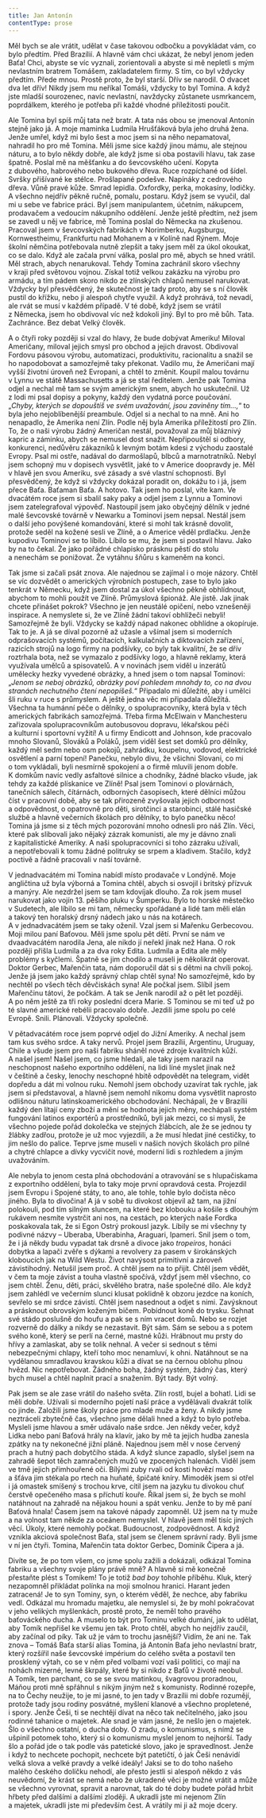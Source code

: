 ```yaml
---
title: Jan Antonín
contentType: prose
---
```


<section>

Měl bych se ale vrátit, udělat v čase takovou odbočku a povykládat vám, co bylo předtím. Před Brazílií. A hlavně vám chci ukázat, že nebyl jenom jeden Baťa! Chci, abyste se víc vyznali, zorientovali a abyste si mě nepletli s mým nevlastním bratrem Tomášem, zakladatelem firmy. S tím, co byl vždycky předtím. Přede mnou. Prostě proto, že byl starší. Dřív se narodil. O dvacet dva let dřív! Nikdy jsem mu neříkal Tomáši, vždycky to byl Tomina. A když jste mladší sourozenec, navíc nevlastní, navždycky zůstanete usmrkancem, poprdálkem, kterého je potřeba při každé vhodné příležitosti poučit.

Ale Tomina byl spíš můj tata než bratr. A tata nás obou se jmenoval Antonín stejně jako já. A moje maminka Ludmila Hrušťáková byla jeho druhá žena. Jenže umřel, když mi bylo šest a moc jsem si na něho nepamatoval, nahradil ho pro mě Tomina. Měli jsme sice každý jinou mámu, ale stejnou náturu, a to bylo někdy dobře, ale když jsme si oba postavili hlavu, tak zase špatně. Poslal mě na měšťanku a do ševcovského učení. Kopyta z dubového, habrového nebo bukového dřeva. Ruce rozpíchané od šídel. Svršky přišívané ke stélce. Prošlapané podešve. Napínáky z cedrového dřeva. Vůně pravé kůže. Smrad lepidla. Oxfordky, perka, mokasíny, lodičky. A všechno nejdřív pěkně ručně, pomalu, postaru. Když jsem se vyučil, dal mi u sebe ve fabrice práci. Byl jsem manipulantem, účetním, nákupcem, prodavačem a vedoucím nákupního oddělení. Jenže ještě předtím, než jsem se zavedl u něj ve fabrice, mě Tomina poslal do Německa na zkušenou. Pracoval jsem v ševcovských fabrikách v Norimberku, Augsburgu, Kornwestheimu, Frankfurtu nad Mohanem a v Kolíně nad Rýnem. Moje školní němčina potřebovala nutně zlepšit a taky jsem měl za úkol okoukat, co se dalo. Když ale začala první válka, poslal pro mě, abych se hned vrátil. Měl strach, abych nenarukoval. Tehdy Tomina zachránil skoro všechny v kraji před světovou vojnou. Získal totiž velkou zakázku na výrobu pro armádu, a tím pádem skoro nikdo ze zlínských chlapů nemusel narukovat. Vždycky byl přesvědčený, že skutečnost je tady proto, aby se s ní člověk pustil do křížku, nebo ji alespoň chytře využil. A když prohrává, tož nevadí, ale rvát se musí v každém případě. V té době, když jsem se vrátil z Německa, jsem ho obdivoval víc než kdokoli jiný. Byl to pro mě bůh. Tata. Zachránce. Bez debat Velký člověk.

A o čtyři roky později si vzal do hlavy, že bude dobývat Ameriku! Miloval Američany, miloval jejich smysl pro obchod a jejich dravost. Obdivoval Fordovu pásovou výrobu, automatizaci, produktivitu, racionalitu a snažil se ho napodobovat a samozřejmě taky překonat. Vadilo mu, že Američani mají vyšší životní úroveň než Evropani, a chtěl to změnit. Koupil malou továrnu v Lynnu ve státě Massachusetts a já se stal ředitelem. Jenže pak Tomina odjel a nechal mě tam se svým americkým snem, abych ho uskutečnil. Už z lodi mi psal dopisy a pokyny, každý den vydatná porce poučování. „_Chyby, kterých se dopouštíš ve svém uvažování, jsou zaviněny tím…,_“ to byla jeho nejoblíbenější preambule. Odjel si a nechal to na mně. Ani ho nenapadlo, že Amerika není Zlín. Podle něj byla Amerika příležitostí pro Zlín. To, že o naši výrobu žádný Američan nestál, považoval za můj bláznivý kapric a záminku, abych se nemusel dost snažit. Nepřipouštěl si odbory, konkurenci, nedůvěru zákazníků k levným botám kdesi z východu zaostalé Evropy. Psal mi ostře, nadával do darmošlapů, blbců a marnotratníků. Nebyl jsem schopný mu v dopisech vysvětlit, jaké to v Americe doopravdy je. Měl v hlavě jen svou Ameriku, své zásady a své vlastní schopnosti. Byl přesvědčený, že když si vždycky dokázal poradit on, dokážu to i já, jsem přece Baťa. Baťaman Baťa. A hotovo. Tak jsem ho poslal, víte kam. Ve dvacátém roce jsem si sbalil saky paky a odjel jsem z Lynnu a Tominovi jsem zatelegrafoval výpověď. Nastoupil jsem jako obyčejný dělník v jedné malé ševcovské továrně v Newarku a Tominovi jsem nepsal. Nestál jsem o další jeho povýšené komandování, které si mohl tak krásně dovolit, protože seděl na kožené sesli ve Zlíně, a o Americe věděl prdlačku. Jenže kupodivu Tominovi se to líbilo. Líbilo se mu, že jsem si postavil hlavu. Jako by na to čekal. Že jako pořádné chlapisko prásknu pěstí do stolu a nenechám se ponižovat. Že vytáhnu šňůru s kameněm na konci.

Tak jsme si začali psát znova. Ale najednou se zajímal i o moje názory. Chtěl se víc dozvědět o amerických výrobních postupech, zase to bylo jako tenkrát v Německu, když jsem dostal za úkol všechno pěkně obhlídnout, abychom to mohli použít ve Zlíně. Průmyslová špionáž. Ale jistě. Jak jinak chcete přinášet pokrok? Všechno je jen neustálé opičení, nebo vznešeněji inspirace. A nemyslete si, že ve Zlíně žádní takoví obhlížeči nebyli! Samozřejmě že byli. Vždycky se každý nápad nakonec obhlídne a okopíruje. Tak to je. A já se díval pozorně až užasle a všímal jsem si moderních odprašovacích systémů, počítacích, kalkulačních a diktovacích zařízení, razicích strojů na logo firmy na podšívky, co byly tak kvalitní, že se dřív roztrhala bota, než se vymazalo z podšívky logo, a hlavně reklamy, která využívala umělců a spisovatelů. A v novinách jsem viděl u inzerátů umělecky hezky vyvedené obrázky, a hned jsem o tom napsal Tominovi: „_Jenom se neboj obrázků, obrázky poví pohledem mnohdy to, co na dvou stranách nechutného čtení nepopíšeš._“ Připadalo mi důležité, aby i umělci šli ruku v ruce s průmyslem. A ještě jedna věc mi připadala důležitá. Všechna ta humánní péče o dělníky, o spolupracovníky, která byla v těch amerických fabrikách samozřejmá. Třeba firma McElwain v Manchesteru zařizovala spolupracovníkům autobusovou dopravu, lékařskou péči a kulturní i sportovní vyžití! A u firmy Endicott and Johnson, kde pracovalo mnoho Slovanů, Slováků a Poláků, jsem viděl šest set domků pro dělníky, každý měl sedm nebo osm pokojů, zahrádku, koupelnu, vodovod, elektrické osvětlení a parní topení! Panečku, nebylo divu, že všichni Slovani, co mi o tom vykládali, byli nesmírně spokojení a o firmě mluvili jenom dobře. K domkům navíc vedly asfaltové silnice a chodníky, žádné blacko všude, jak tehdy za každé plískanice ve Zlíně! Psal jsem Tominovi o plovárnách, tanečních sálech, čítárnách, odborných časopisech, které dělníci můžou číst v pracovní době, aby se tak přirozeně zvyšovala jejich odbornost a odpovědnost, o opatrovně pro děti, sirotčinci a starobinci, stálé hasičské službě a hlavně večerních školách pro dělníky, to bylo panečku něco! Tomina já jsme si z těch mých pozorování mnoho odnesli pro náš Zlín. Věci, které pak slibovali jako nějaký zázrak komunisti, ale my je dávno znali z kapitalistické Ameriky. A naši spolupracovníci si toho zázraku užívali, a nepotřebovali k tomu žádné politruky se srpem a kladivem. Stačilo, když poctivě a řádně pracovali v naší továrně.

V jednadvacátém mi Tomina nabídl místo prodavače v Londýně. Moje angličtina už byla výborná a Tomina chtěl, abych si osvojil i britský přízvuk a manýry. Ale nezdržel jsem se tam kdovíjak dlouho. Za rok jsem musel narukovat jako vojín 13. pěšího pluku v Šumperku. Bylo to horské městečko v Sudetech, ale líbilo se mi tam, německy spořádané a lidé tam měli elán a takový ten horalský drsný nádech jako u nás na kotárech. A v jednadvacátém jsem se taky oženil. Vzal jsem si Mařenku Gerbecovou. Moji milou paní Baťovou. Měli jsme spolu pět dětí. První se nám ve dvaadvacátém narodila Jena, ale nikdo jí neřekl jinak než Hana. O rok později přišla Ludmila a za dva roky Edita. Ludmila a Edita ale měly problémy s kyčlemi. Špatně se jim chodilo a museli je několikrát operovat. Doktor Gerbec, Mařenčin tata, nám doporučil dát si s dětmi na chvíli pokoj. Jenže já jsem jako každý správný chlap chtěl syna! No samozřejmě, kdo by nechtěl po všech těch děvčiskách syna! Ale počkal jsem. Slíbil jsem Mařenčinu tátovi, že počkám. A tak se Jeník narodil až o pět let později. A po něm ještě za tři roky poslední dcera Marie. S Tominou se mi teď už po té slavné americké rebélii pracovalo dobře. Jezdili jsme spolu po celé Evropě. Snili. Plánovali. Vždycky společně.

V pětadvacátém roce jsem poprvé odjel do Jižní Ameriky. A nechal jsem tam kus svého srdce. A taky nervů. Projel jsem Brazílii, Argentinu, Uruguay, Chile a všude jsem pro naši fabriku sháněl nové zdroje kvalitních kůží. A našel jsem! Našel jsem, co jsme hledali, ale taky jsem narazil na neschopnost našeho exportního oddělení, na lidi líné myslet jinak než v češtině a česky, lenochy neschopné hbitě odpovědět na telegram, vidět dopředu a dát mi volnou ruku. Nemohl jsem obchody uzavírat tak rychle, jak jsem si představoval, a hlavně jsem nemohl nikomu doma vysvětlit naprosto odlišnou náturu latinskoamerického obchodování. Nechápali, že v Brazílii každý den lítají ceny zboží a mění se hodnota jejich měny, nechápali systém fungování latinos exportérů a prostředníků, byli jak mezci, co si myslí, že všechno pojede pořád dokolečka ve stejných žlábcích, ale že se jednou ty žlábky zadřou, protože je už moc vyjezdili, a že musí hledat jiné cestičky, to jim nešlo do palice. Teprve jsme museli v našich nových školách pro pilné a chytré chlapce a dívky vycvičit nové, moderní lidi s rozhledem a jiným uvažováním.

Ale nebyla to jenom cesta plná obchodování a otravování se s hlupačiskama z exportního oddělení, byla to taky moje první opravdová cesta. Projezdil jsem Evropu i Spojené státy, to ano, ale tohle, tohle bylo dočista něco jiného. Byla to divočina! A já v sobě tu divokost objevil až tam, na jižní polokouli, pod tím silným sluncem, na které bez klobouku a košile s dlouhým rukávem nesmíte vystrčit ani nos, na cestách, po kterých naše Fordka poskakovala tak, že si Egon Ostrý prokousl jazyk. Líbily se mi všechny ty podivné názvy – Uberaba, Uberabinha, Araguari, Ipameri. Snil jsem o tom, že i já někdy budu vypadat tak drsně a divoce jako _tropeiros_, honáci dobytka a lapači zvěře s dýkami a revolvery za pasem v širokánských kloboucích jak na Wild Westu. Život navýsost primitivní a zároveň závistihodný. Netušil jsem proč. A chtěl jsem na to přijít. Chtěl jsem vědět, v čem ta moje závist a touha vlastně spočívá, vždyť jsem měl všechno, co jsem chtěl. Ženu, děti, práci, skvělého bratra, naše společné dílo. Ale když jsem zahlédl ve večerním slunci klusat poklidně k obzoru jezdce na koních, sevřelo se mi srdce závistí. Chtěl jsem nasednout a odjet s nimi. Zavýsknout a prásknout obrovským koženým bičem. Pobídnout koně do trysku. Sehnat své stádo poslušně do houfu a pak se s ním vracet domů. Nebo se rozjet rozverně do dálky a nikdy se ne­zastavit. Být sám. Sám se sebou a s potem svého koně, který se perlí na černé, mastné kůži. Hrábnout mu prsty do hřívy a zamlaskat, aby se tolik nehnal. A večer si sednout s těmi nebezpečnými chlapy, kteří toho moc nenamluví, k ohni. Natáhnout se na vydělanou smradlavou kravskou kůži a dívat se na černou oblohu plnou hvězd. Nic nepotřebovat. Žádného boha, žádný systém, žádný čas, který bych musel a chtěl naplnit prací a snažením. Být tady. Být volný.

Pak jsem se ale zase vrátil do našeho světa. Zlín rostl, bujel a bohatl. Lidi se měli dobře. Užívali si moderního pojetí naší práce a vydělávali dvakrát tolik co jinde. Založili jsme školy práce pro mladé muže a ženy. A nikdy jsme neztráceli zbytečně čas, všechno jsme dělali hned a když to bylo potřeba. Mysleli jsme hlavou a směr udávalo naše srdce. Jen někdy večer, když Lidka nebo paní Baťová hrály na klavír, jako by mě ta jejich hudba zanesla zpátky na ty nekonečné jižní pláně. Najednou jsem měl v nose červený prach a hutný pach dobytčího stáda. A když slunce zapadlo, slyšel jsem na zahradě šepot těch zamračených mužů ve zpocených halenách. Viděl jsem ve tmě jejich přimhouřené oči. Bílými zuby rvali od kosti hovězí maso a šťáva jim stékala po rtech na huňaté, špičaté kníry. Mimoděk jsem si otřel i já omastek smíšený s trochou krve, cítil jsem na jazyku tu divokou chuť čerstvě opečeného masa s příchutí kouře. Říkal jsem si, že bych se mohl natáhnout na zahradě na nějakou houni a spát venku. Jenže to by mě paní Baťová hnala! Časem jsem na takové nápady zapomněl. Už jsem na ty muže a na volnost tam někde za oceánem nemyslel. V hlavě jsem měl tisíc jiných věcí. Úkoly, které nemohly počkat. Budoucnost, zodpovědnost. A když vznikla akciová společnost Baťa, stal jsem se členem správní rady. Byli jsme v ní jen čtyři. Tomina, Mařenčin tata doktor Gerbec, Dominik Čipera a já.

Divíte se, že po tom všem, co jsme spolu zažili a dokázali, odkázal Tomina fabriku a všechny svoje plány právě mně? A hlavně si mě konečně přestaňte plést s Tomíkem! To je totiž _bad boy_ tohohle příběhu. Kluk, který nezapomněl přikládat polínka na moji smolnou hranici. Harant jeden zatracená! Je to syn Tominy, syn, o kterém věděl, že nechce, aby fabriku vedl. Odkázal mu hromadu majetku, ale nemyslel si, že by mohl pokračovat v jeho velikých myšlenkách, prostě proto, že neměl toho pravého baťováckého ducha. A muselo to být pro Tominu velké dumání, jak to udělat, aby Tomík nepřišel ke všemu jen tak. Proto chtěl, abych ho nejdřív zaučil, aby začínal od píky. Tak už je vám to trochu jasnější? Vidím, že ani ne. Tak znova – Tomáš Baťa starší alias Tomina, já Antonín Baťa jeho nevlastní bratr, který rozšířil naše ševcovské impérium do celého světa a postavil ten prosklený výtah, co se v něm před volbami vozí vaši politici, co mají na nohách mizerné, levné škrpály, které by si nikdo z Baťů v životě neobul. A Tomík, ten parchant, co se se svou matinkou, švagrovou proradnou, Máňou proti mně spřáhnul s nikým jiným než s komunisty. Rodinné rozepře, na to Čechy neužije, to je mi jasné, to jen tady v Brazílii mi dobře rozumějí, protože tady jsou rodiny posvátné, myšlení klanové a všechno propletené, i spory. Jenže Češi, ti se nechtějí dívat na něco tak nečitelného, jako jsou rodinné tahanice o majetek. Ale snad je vám jasné, že nešlo jen o majetek. Šlo o všechno ostatní, o ducha doby. O zradu, o komunismus, s nímž se ušpinil potomek toho, který si o komunismu myslel jenom to nejhorší. Tady šlo a pořád jde o tak podle vás patetické slovo, jako je spravedlnost. Jenže i když to nechcete pochopit, nechcete být patetičtí, ó jak Češi nenávidí velká slova a velké pravdy a velké ideály! Jaksi se to do toho našeho malého českého dolíčku nehodí, ale přesto jestli si alespoň někdo z vás neuvědomí, že krást se nemá nebo že ukradené věci je možné vrátit a může se všechno vyrovnat, spravit a narovnat, tak do té doby budete pořád hrbit hřbety před dalšími a dalšími zloději. A ukradli jste mi nejenom Zlín a majetek, ukradli jste mi především čest. A vrátily mi ji až moje dcery.

</section>
